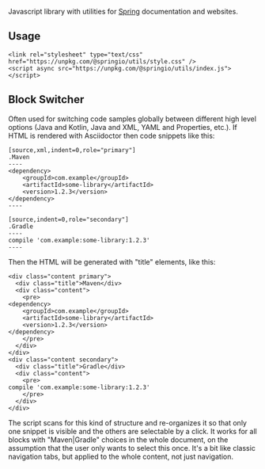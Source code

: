 Javascript library with utilities for [Spring](https://spring.io) documentation and websites.

## Usage

```
<link rel="stylesheet" type="text/css" href="https://unpkg.com/@springio/utils/style.css" />
<script async src="https://unpkg.com/@springio/utils/index.js"></script>
```

## Block Switcher

Often used for switching code samples globally between different high level options (Java and Kotlin, Java and XML, YAML and Properties, etc.). If HTML is rendered with Asciidoctor then code snippets like this:

```
[source,xml,indent=0,role="primary"]
.Maven
----
<dependency>
    <groupId>com.example</groupId>
    <artifactId>some-library</artifactId>
    <version>1.2.3</version>
</dependency>
----

[source,indent=0,role="secondary"]
.Gradle
----
compile 'com.example:some-library:1.2.3'
----
```

Then the HTML will be generated with "title" elements, like this:

```
<div class="content primary">
  <div class="title">Maven</div>
  <div class="content">
    <pre>
<dependency>
    <groupId>com.example</groupId>
    <artifactId>some-library</artifactId>
    <version>1.2.3</version>
</dependency>
    </pre>
  </div>
</div>
<div class="content secondary">
  <div class="title">Gradle</div>
  <div class="content">
    <pre>
compile 'com.example:some-library:1.2.3'
    </pre>
  </div>
</div>
```

The script scans for this kind of structure and re-organizes it so that only one snippet is visible and the others are selectable by a click. It works for all blocks with "Maven|Gradle" choices in the whole document, on the assumption that the user only wants to select this once. It's a bit like classic navigation tabs, but applied to the whole content, not just navigation.